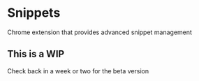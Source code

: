 # Snippets

Chrome extension that provides advanced snippet management

## This is a WIP

Check back in a week or two for the beta version
